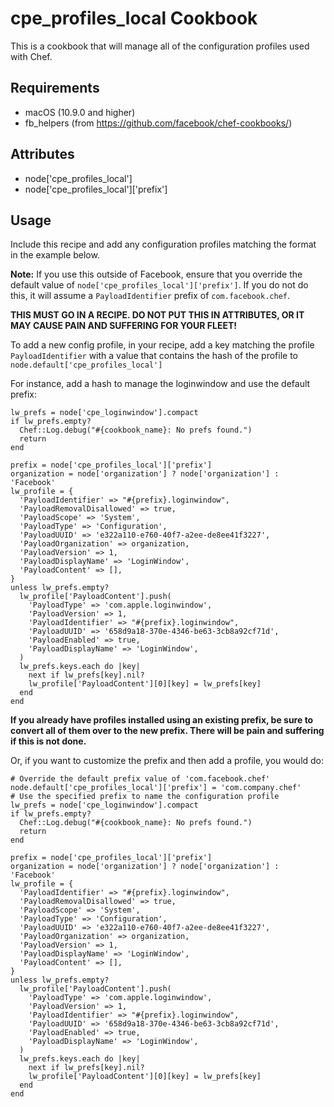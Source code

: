 cpe_profiles_local Cookbook
=====================
This is a cookbook that will manage all of the configuration profiles used with
Chef.

Requirements
------------
* macOS (10.9.0 and higher)
* fb_helpers (from https://github.com/facebook/chef-cookbooks/)

Attributes
----------
* node['cpe_profiles_local']
* node['cpe_profiles_local']['prefix']

Usage
-----
Include this recipe and add any configuration profiles matching the format in the
example below.

**Note:** If you use this outside of Facebook, ensure that you override the
default value of `node['cpe_profiles_local']['prefix']`. If you do not do this, it
will assume a `PayloadIdentifier` prefix of `com.facebook.chef`.

**THIS MUST GO IN A RECIPE. DO NOT PUT THIS IN ATTRIBUTES, OR IT MAY CAUSE PAIN
AND SUFFERING FOR YOUR FLEET!**

To add a new config profile, in your recipe, add a key matching the
profile `PayloadIdentifier` with a value that contains the hash of the profile
to `node.default['cpe_profiles_local']`

For instance, add a hash to manage the loginwindow and use the default prefix:

```
lw_prefs = node['cpe_loginwindow'].compact
if lw_prefs.empty?
  Chef::Log.debug("#{cookbook_name}: No prefs found.")
  return
end

prefix = node['cpe_profiles_local']['prefix']
organization = node['organization'] ? node['organization'] : 'Facebook'
lw_profile = {
  'PayloadIdentifier' => "#{prefix}.loginwindow",
  'PayloadRemovalDisallowed' => true,
  'PayloadScope' => 'System',
  'PayloadType' => 'Configuration',
  'PayloadUUID' => 'e322a110-e760-40f7-a2ee-de8ee41f3227',
  'PayloadOrganization' => organization,
  'PayloadVersion' => 1,
  'PayloadDisplayName' => 'LoginWindow',
  'PayloadContent' => [],
}
unless lw_prefs.empty?
  lw_profile['PayloadContent'].push(
    'PayloadType' => 'com.apple.loginwindow',
    'PayloadVersion' => 1,
    'PayloadIdentifier' => "#{prefix}.loginwindow",
    'PayloadUUID' => '658d9a18-370e-4346-be63-3cb8a92cf71d',
    'PayloadEnabled' => true,
    'PayloadDisplayName' => 'LoginWindow',
  )
  lw_prefs.keys.each do |key|
    next if lw_prefs[key].nil?
    lw_profile['PayloadContent'][0][key] = lw_prefs[key]
  end
end
```

**If you already have profiles installed using an existing prefix, be sure to
convert all of them over to the new prefix. There will be pain and suffering if this
is not done.**

Or, if you want to customize the prefix and then add a profile, you would do:

```
# Override the default prefix value of 'com.facebook.chef'
node.default['cpe_profiles_local']['prefix'] = 'com.company.chef'
# Use the specified prefix to name the configuration profile
lw_prefs = node['cpe_loginwindow'].compact
if lw_prefs.empty?
  Chef::Log.debug("#{cookbook_name}: No prefs found.")
  return
end

prefix = node['cpe_profiles_local']['prefix']
organization = node['organization'] ? node['organization'] : 'Facebook'
lw_profile = {
  'PayloadIdentifier' => "#{prefix}.loginwindow",
  'PayloadRemovalDisallowed' => true,
  'PayloadScope' => 'System',
  'PayloadType' => 'Configuration',
  'PayloadUUID' => 'e322a110-e760-40f7-a2ee-de8ee41f3227',
  'PayloadOrganization' => organization,
  'PayloadVersion' => 1,
  'PayloadDisplayName' => 'LoginWindow',
  'PayloadContent' => [],
}
unless lw_prefs.empty?
  lw_profile['PayloadContent'].push(
    'PayloadType' => 'com.apple.loginwindow',
    'PayloadVersion' => 1,
    'PayloadIdentifier' => "#{prefix}.loginwindow",
    'PayloadUUID' => '658d9a18-370e-4346-be63-3cb8a92cf71d',
    'PayloadEnabled' => true,
    'PayloadDisplayName' => 'LoginWindow',
  )
  lw_prefs.keys.each do |key|
    next if lw_prefs[key].nil?
    lw_profile['PayloadContent'][0][key] = lw_prefs[key]
  end
end
```
